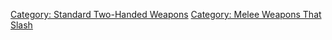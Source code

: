 [Category: Standard Two-Handed
Weapons](Category:_Standard_Two-Handed_Weapons "wikilink") [Category:
Melee Weapons That Slash](Category:_Melee_Weapons_That_Slash "wikilink")
